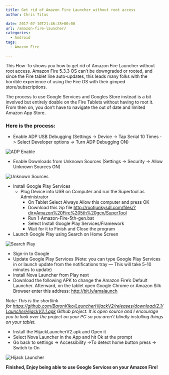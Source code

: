 ```yaml
---
title: Get rid of Amazon Fire Launcher without root access
author: Chris Titus

date: 2017-07-10T21:46:28+00:00
url: /amazon-fire-launcher/
categories:
  - Android
tags:
  - Amazon Fire

---
```

This How-To shows you how to get rid of Amazon Fire Launcher without root access. Amazon Fire 5.3.3 OS can&#8217;t be downgraded or rooted, and since the Fire tablet line auto-updates, this leads many folks with the horrible experience of using the Fire OS with their gimped store/subscriptions.<!--more-->

The process to use Google Services and Googles Store instead is a bit involved but entirely doable on the Fire Tablets without having to root it. From then on, you don&#8217;t have to navigate the out of date and limited Amazon App Store.

### Here is the process:

  * Enable ADP USB Debugging (Settings -> Device -> Tap Serial 10 Times -> Select Developer options -> Turn ADP Debugging ON)
  
![ADP Enable](/images/2017/07/ADP-Enable.webp)

  * Enable Downloads from Unknown Sources (Settings -> Security -> Allow Unknown Sources ON)
  
![Unknown Sources](/images/2017/07/Unknown-Sources.webp)

  * Install Google Play Services 
      * Plug Device into USB on Computer and run the Supertool as Administrator 
          * On Tablet Select Always Allow this computer and press OK
          * Download this zip file <http://rootjunkysdl.com/files/?dir=Amazon%20Fire%205th%20gen/SuperTool>
          * Run 1-Amazon-Fire-5th-gen.bat
          * Select Install Google Play Services/Framework
          * Wait for it to Finish and Close the program
  * Launch Google Play using Search on Home Screen
  
![Search Play](/images/2017/07/Search-Play.webp)

  * Sign-in to Google
  * Update Google Play Services (Note: you can type Google Play Services in or launch update from the notifications tray &#8212; This will take 5-10 minutes to update)
  * Install Nova Launcher from Play next
  * Download the following APK to change the Amazon Fire&#8217;s Default Launcher. Afterward, on the tablet open Google Chrome or Amazon Silk Browser enter this address: <http://bit.ly/amalaunch>

_Note: This is the shortlink for https://github.com/BaronKiko/LauncherHijackV2/releases/download/2.1/LauncherHijackV2.1.apk Github project. It is open source and I encourage you to look over the project on your PC so you aren&#8217;t blindly installing things on your tablet._

  * Install the HijackLauncherV2.apk and Open it
  * Select Nova Launcher in the App and hit Ok at the prompt
  * Go back to settings -> Accessibility ->To detect home button press -> Switch to On
  
![Hijack Launcher](/images/2017/07/HijackLauncher.webp)

**Finished, Enjoy being able to use Google Services on your Amazon Fire!**

